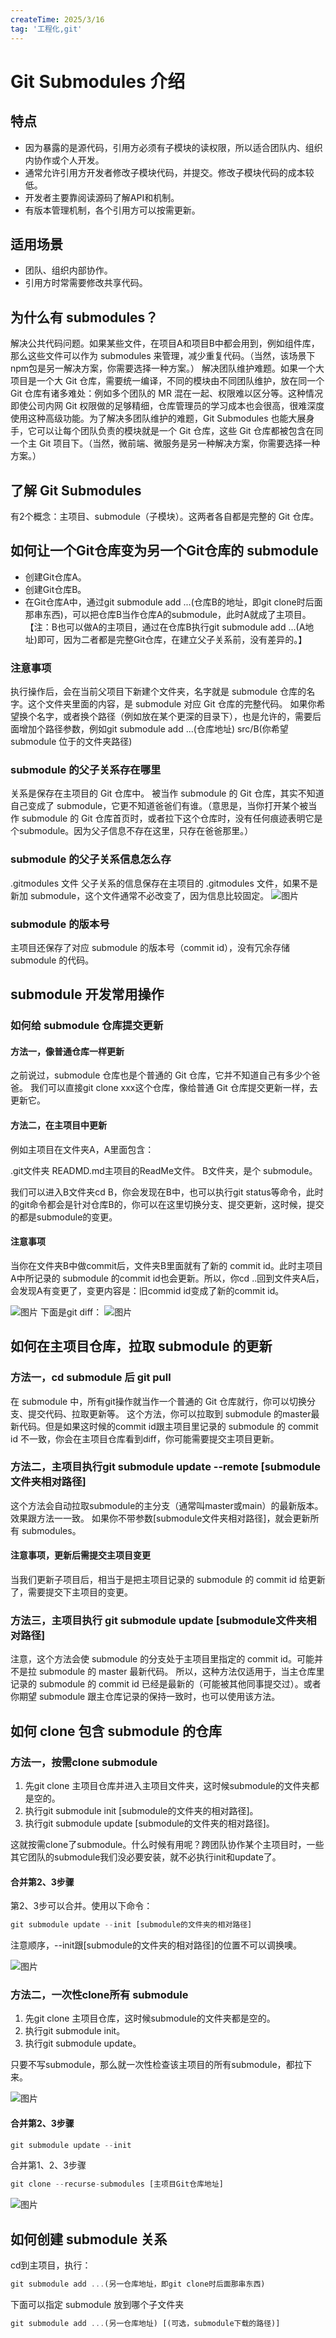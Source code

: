 ```yaml
---
createTime: 2025/3/16
tag: '工程化,git'
---
```

# Git Submodules 介绍

## 特点

* 因为暴露的是源代码，引用方必须有子模块的读权限，所以适合团队内、组织内协作或个人开发。
* 通常允许引用方开发者修改子模块代码，并提交。修改子模块代码的成本较低。
* 开发者主要靠阅读源码了解API和机制。
* 有版本管理机制，各个引用方可以按需更新。

## 适用场景

* 团队、组织内部协作。
* 引用方时常需要修改共享代码。

## 为什么有 submodules？

解决公共代码问题。如果某些文件，在项目A和项目B中都会用到，例如组件库，那么这些文件可以作为 submodules 来管理，减少重复代码。（当然，该场景下npm包是另一解决方案，你需要选择一种方案。）
解决团队维护难题。如果一个大项目是一个大 Git 仓库，需要统一编译，不同的模块由不同团队维护，放在同一个 Git 仓库有诸多难处：例如多个团队的 MR 混在一起、权限难以区分等。这种情况即使公司内网 Git 权限做的足够精细，仓库管理员的学习成本也会很高，很难深度使用这种高级功能。为了解决多团队维护的难题，Git Submodules 也能大展身手，它可以让每个团队负责的模块就是一个 Git 仓库，这些 Git 仓库都被包含在同一个主 Git 项目下。（当然，微前端、微服务是另一种解决方案，你需要选择一种方案。）

## 了解 Git Submodules

有2个概念：主项目、submodule（子模块）。这两者各自都是完整的 Git 仓库。

## 如何让一个Git仓库变为另一个Git仓库的 submodule

* 创建Git仓库A。
* 创建Git仓库B。
* 在Git仓库A中，通过git submodule add ...(仓库B的地址，即git clone时后面那串东西)，可以把仓库B当作仓库A的submodule，此时A就成了主项目。【注：B也可以做A的主项目，通过在仓库B执行git submodule add ...(A地址)即可，因为二者都是完整Git仓库，在建立父子关系前，没有差异的。】

### 注意事项

执行操作后，会在当前父项目下新建个文件夹，名字就是 submodule 仓库的名字。这个文件夹里面的内容，是 submodule 对应 Git 仓库的完整代码。
如果你希望换个名字，或者换个路径（例如放在某个更深的目录下），也是允许的，需要后面增加个路径参数，例如git submodule add ...(仓库地址) src/B(你希望 submodule 位于的文件夹路径)

### submodule 的父子关系存在哪里

关系是保存在主项目的 Git 仓库中。
被当作 submodule 的 Git 仓库，其实不知道自己变成了 submodule，它更不知道爸爸们有谁。（意思是，当你打开某个被当作 submodule 的 Git 仓库首页时，或者拉下这个仓库时，没有任何痕迹表明它是个submodule。因为父子信息不存在这里，只存在爸爸那里。）

### submodule 的父子关系信息怎么存

.gitmodules 文件
父子关系的信息保存在主项目的 .gitmodules 文件，如果不是新加 submodule，这个文件通常不必改变了，因为信息比较固定。
![图片](https://p6-juejin.byteimg.com/tos-cn-i-k3u1fbpfcp/89301c1e2b9543a0a66b5995a30eba26~tplv-k3u1fbpfcp-zoom-in-crop-mark:4536:0:0:0.awebp?)

### submodule 的版本号

主项目还保存了对应 submodule 的版本号（commit id），没有冗余存储 submodule 的代码。

## submodule 开发常用操作

### 如何给 submodule 仓库提交更新

#### 方法一，像普通仓库一样更新

之前说过，submodule 仓库也是个普通的 Git 仓库，它并不知道自己有多少个爸爸。
我们可以直接git clone xxx这个仓库，像给普通 Git 仓库提交更新一样，去更新它。

#### 方法二，在主项目中更新

例如主项目在文件夹A，A里面包含：

.git文件夹
READMD.md主项目的ReadMe文件。
B文件夹，是个 submodule。

我们可以进入B文件夹cd B，你会发现在B中，也可以执行git status等命令，此时的git命令都会是针对仓库B的，你可以在这里切换分支、提交更新，这时候，提交的都是submodule的变更。

#### 注意事项

当你在文件夹B中做commit后，文件夹B里面就有了新的 commit id。此时主项目A中所记录的 submodule 的commit id也会更新。所以，你cd ..回到文件夹A后，会发现A有变更了，变更内容是：旧commid id变成了新的commit id。

![图片](https://p6-juejin.byteimg.com/tos-cn-i-k3u1fbpfcp/855215c8795d4c5a9f9b3b6e84b6a7b9~tplv-k3u1fbpfcp-zoom-in-crop-mark:4536:0:0:0.awebp?)
下面是git diff：
![图片](https://p3-juejin.byteimg.com/tos-cn-i-k3u1fbpfcp/6f51ffa1d006498bade55b2373c6647f~tplv-k3u1fbpfcp-zoom-in-crop-mark:4536:0:0:0.awebp?)

## 如何在主项目仓库，拉取 submodule 的更新

### 方法一，cd submodule 后 git pull

在 submodule 中，所有git操作就当作一个普通的 Git 仓库就行，你可以切换分支、提交代码、拉取更新等。
这个方法，你可以拉取到 submodule 的master最新代码。但是如果这时候的commit id跟主项目里记录的 submodule 的 commit id 不一致，你会在主项目仓库看到diff，你可能需要提交主项目更新。

### 方法二，主项目执行git submodule update --remote [submodule文件夹相对路径]

这个方法会自动拉取submodule的主分支（通常叫master或main）的最新版本。效果跟方法一一致。
如果你不带参数[submodule文件夹相对路径]，就会更新所有 submodules。

#### 注意事项，更新后需提交主项目变更

当我们更新子项目后，相当于是把主项目记录的 submodule 的 commit id 给更新了，需要提交下主项目的变更。

### 方法三，主项目执行 git submodule update [submodule文件夹相对路径]

注意，这个方法会使 submodule 的分支处于主项目里指定的 commit id。可能并不是拉 submodule 的 master 最新代码。
所以，这种方法仅适用于，当主仓库里记录的 submodule 的 commit id 已经是最新的（可能被其他同事提交过）。或者你期望 submodule 跟主仓库记录的保持一致时，也可以使用该方法。

## 如何 clone 包含 submodule 的仓库

### 方法一，按需clone submodule

1. 先git clone 主项目仓库并进入主项目文件夹，这时候submodule的文件夹都是空的。
2. 执行git submodule init [submodule的文件夹的相对路径]。
3. 执行git submodule update [submodule的文件夹的相对路径]。

这就按需clone了submodule。什么时候有用呢？跨团队协作某个主项目时，一些其它团队的submodule我们没必要安装，就不必执行init和update了。

#### 合并第2、3步骤

第2、3步可以合并。使用以下命令：

```js
git submodule update --init [submodule的文件夹的相对路径]
```

注意顺序，--init跟[submodule的文件夹的相对路径]的位置不可以调换噢。

![图片](https://p6-juejin.byteimg.com/tos-cn-i-k3u1fbpfcp/ca78e18255054d449f281cab4fb50e0a~tplv-k3u1fbpfcp-zoom-in-crop-mark:4536:0:0:0.awebp?)

### 方法二，一次性clone所有 submodule

1. 先git clone 主项目仓库，这时候submodule的文件夹都是空的。
2. 执行git submodule init。
3. 执行git submodule update。

只要不写submodule，那么就一次性检查该主项目的所有submodule，都拉下来。

![图片](https://p9-juejin.byteimg.com/tos-cn-i-k3u1fbpfcp/3ae22654086b4782af338f324a197e9a~tplv-k3u1fbpfcp-zoom-in-crop-mark:4536:0:0:0.awebp?)

#### 合并第2、3步骤

```js
git submodule update --init
```

合并第1、2、3步骤

```js
git clone --recurse-submodules [主项目Git仓库地址]
```

![图片](https://p6-juejin.byteimg.com/tos-cn-i-k3u1fbpfcp/19bc870f55df464b9b49281be7388252~tplv-k3u1fbpfcp-zoom-in-crop-mark:4536:0:0:0.awebp?)

## 如何创建 submodule 关系

cd到主项目，执行：

```js
git submodule add ...(另一仓库地址，即git clone时后面那串东西)
```

下面可以指定 submodule 放到哪个子文件夹

```js
git submodule add ...(另一仓库地址) [(可选，submodule下载的路径)]
```
